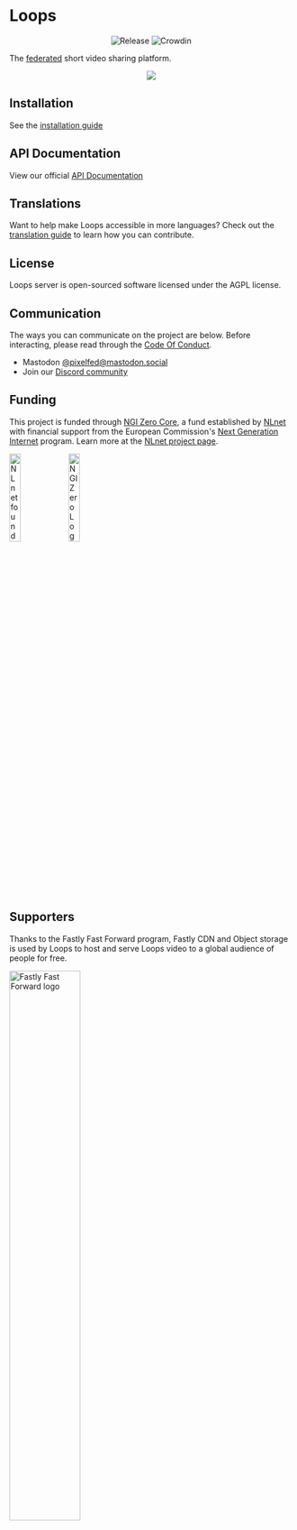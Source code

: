 # Loops

<p align="center">
  <a style="text-decoration:none" href="https://github.com/joinloops/loops-server/releases">
    <img src="https://img.shields.io/github/release/joinloops/loops-server.svg" alt="Release" /></a>
  <a style="text-decoration:none" href="https://crowdin.com/project/loops">
    <img src="https://badges.crowdin.net/loops/localized.svg" alt="Crowdin" /></a>
</p>

The [federated](https://fediverse.info) short video sharing platform.

<p align="center">
<img src="https://pixelfed.nyc3.cdn.digitaloceanspaces.com/media/loops-readme.jpg" />
</p>

## Installation

See the [installation guide](INSTALLATION.md)

## API Documentation

View our official [API Documentation](https://joinloops.org/docs/api/v1)

## Translations

Want to help make Loops accessible in more languages? Check out the 
[translation guide](TRANSLATING.md) to learn how you can contribute.

## License

Loops server is open-sourced software licensed under the AGPL license.

## Communication

The ways you can communicate on the project are below. Before interacting, please
read through the [Code Of Conduct](CODE_OF_CONDUCT.md).

* Mastodon [@pixelfed@mastodon.social](https://mastodon.social/@pixelfed)
* Join our [Discord community](https://discord.gg/wvud8BgFv8) 

## Funding

This project is funded through [NGI Zero Core](https://nlnet.nl/core), a fund established by [NLnet](https://nlnet.nl) with financial support from the European Commission's [Next Generation Internet](https://ngi.eu) program. Learn more at the [NLnet project page](https://nlnet.nl/project/Loops).

[<img src="https://nlnet.nl/logo/banner.png" alt="NLnet foundation logo" width="20%" />](https://nlnet.nl)
[<img src="https://nlnet.nl/image/logos/NGI0_tag.svg" alt="NGI Zero Logo" width="20%" />](https://nlnet.nl/core)

## Supporters

Thanks to the Fastly Fast Forward program, Fastly CDN and Object storage is used by Loops to host and serve Loops video to a global audience of people for free.

[<img src="https://github.com/user-attachments/assets/f1499b1f-c05f-480a-a5d5-dbebcb0e20fd" alt="Fastly Fast Forward logo" width="50%" />](https://www.fastly.com/fast-forward)
